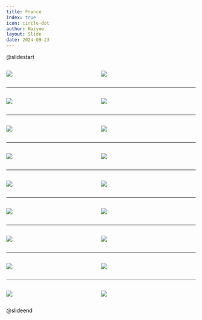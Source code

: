 ```yaml
---
title: France
index: true
icon: circle-dot
author: Haiyue
layout: Slide
date: 2024-09-23
---
```

 
@slidestart

<div style="display:flex">
<div style="flex:1">

![](/reading/english/Level-K/France/001.webp)
</div>
<div style="flex:1">

![](/reading/english/Level-K/France/002.webp)
</div>
</div>

---

<div style="display:flex">
<div style="flex:1">

![](/reading/english/Level-K/France/003.webp)
</div>
<div style="flex:1">

![](/reading/english/Level-K/France/004.webp)
</div>
</div>

---

<div style="display:flex">
<div style="flex:1">

![](/reading/english/Level-K/France/005.webp)
</div>
<div style="flex:1">

![](/reading/english/Level-K/France/006.webp)
</div>
</div>

---

<div style="display:flex">
<div style="flex:1">

![](/reading/english/Level-K/France/007.webp)
</div>
<div style="flex:1">

![](/reading/english/Level-K/France/008.webp)
</div>
</div>

---

<div style="display:flex">
<div style="flex:1">

![](/reading/english/Level-K/France/009.webp)
</div>
<div style="flex:1">

![](/reading/english/Level-K/France/010.webp)
</div>
</div>

---

<div style="display:flex">
<div style="flex:1">

![](/reading/english/Level-K/France/011.webp)
</div>
<div style="flex:1">

![](/reading/english/Level-K/France/012.webp)
</div>
</div>

---

<div style="display:flex">
<div style="flex:1">

![](/reading/english/Level-K/France/013.webp)
</div>
<div style="flex:1">

![](/reading/english/Level-K/France/014.webp)
</div>
</div>

---

<div style="display:flex">
<div style="flex:1">

![](/reading/english/Level-K/France/015.webp)
</div>
<div style="flex:1">

![](/reading/english/Level-K/France/016.webp)
</div>
</div>

---

<div style="display:flex">
<div style="flex:1">

![](/reading/english/Level-K/France/017.webp)
</div>
<div style="flex:1">

![](/reading/english/Level-K/France/018.webp)
</div>
</div>

@slideend